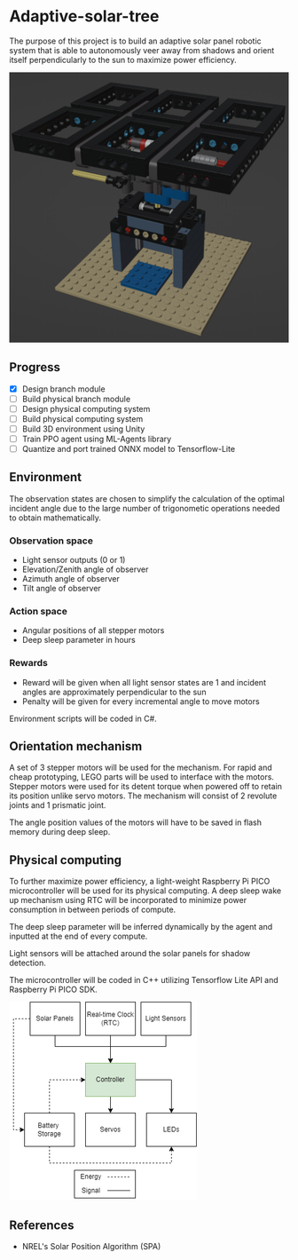 # Adaptive-solar-tree

The purpose of this project is to build an adaptive solar panel robotic system that is able to autonomously veer away from shadows and orient itself perpendicularly to the sun to maximize power efficiency.

![Solar Mechanism](Misc/Mechanism.png)

## Progress
- [X] Design branch module
- [ ] Build physical branch module
- [ ] Design physical computing system
- [ ] Build physical computing system
- [ ] Build 3D environment using Unity
- [ ] Train PPO agent using ML-Agents library
- [ ] Quantize and port trained ONNX model to Tensorflow-Lite

## Environment
The observation states are chosen to simplify the calculation of the optimal incident angle due to the large number of trigonometic operations needed to obtain mathematically.
### Observation space
- Light sensor outputs (0 or 1)
- Elevation/Zenith angle of observer
- Azimuth angle of observer
- Tilt angle of observer
### Action space
- Angular positions of all stepper motors
- Deep sleep parameter in hours
### Rewards
- Reward will be given when all light sensor states are 1 and incident angles are approximately perpendicular to the sun
- Penalty will be given for every incremental angle to move motors

Environment scripts will be coded in C#.

## Orientation mechanism
A set of 3 stepper motors will be used for the mechanism. For rapid and cheap prototyping, LEGO parts will be used to interface with the motors. Stepper motors were used for its detent torque when powered off to retain its position unlike servo motors. The mechanism will consist of 2 revolute joints and 1 prismatic joint.

The angle position values of the motors will have to be saved in flash memory during deep sleep.

## Physical computing
To further maximize power efficiency, a light-weight Raspberry Pi PICO microcontroller will be used for its physical computing. A deep sleep wake up mechanism using RTC will be incorporated to minimize power consumption in between periods of compute.

The deep sleep parameter will be inferred dynamically by the agent and inputted at the end of every compute.

Light sensors will be attached around the solar panels for shadow detection.

The microcontroller will be coded in C++ utilizing Tensorflow Lite API and Raspberry Pi PICO SDK.

![System Diagram](Misc/Diagram.png)

## References
- NREL's Solar Position Algorithm (SPA)
